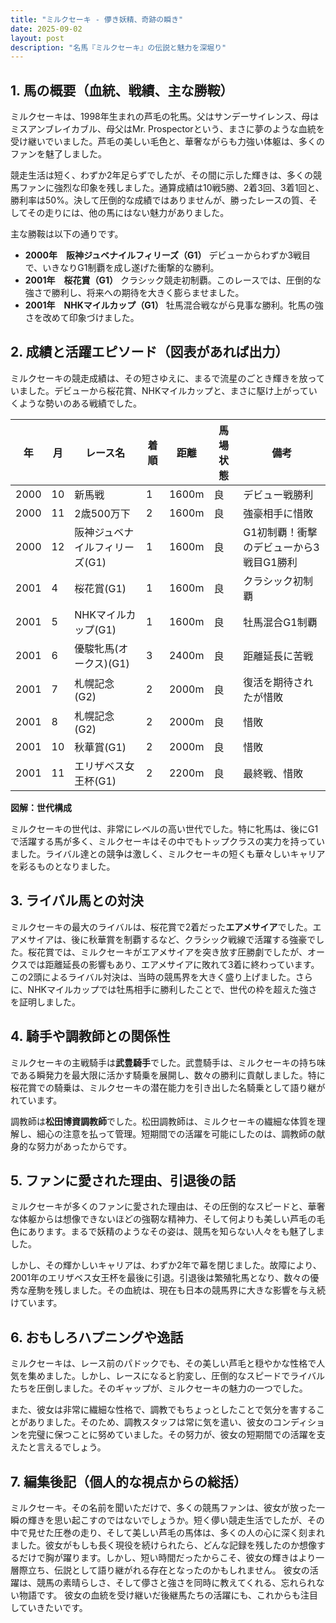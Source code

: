 ```yaml
---
title: "ミルクセーキ - 儚き妖精、奇跡の瞬き"
date: 2025-09-02
layout: post
description: "名馬『ミルクセーキ』の伝説と魅力を深堀り"
---
```


## 1. 馬の概要（血統、戦績、主な勝鞍）

ミルクセーキは、1998年生まれの芦毛の牝馬。父はサンデーサイレンス、母はミスアンブレイカブル、母父はMr. Prospectorという、まさに夢のような血統を受け継いでいました。芦毛の美しい毛色と、華奢ながらも力強い体躯は、多くのファンを魅了しました。

競走生活は短く、わずか2年足らずでしたが、その間に示した輝きは、多くの競馬ファンに強烈な印象を残しました。通算成績は10戦5勝、2着3回、3着1回と、勝利率は50%。決して圧倒的な成績ではありませんが、勝ったレースの質、そしてその走りには、他の馬にはない魅力がありました。

主な勝鞍は以下の通りです。

* **2000年　阪神ジュベナイルフィリーズ（G1）**  デビューからわずか3戦目で、いきなりG1制覇を成し遂げた衝撃的な勝利。
* **2001年　桜花賞（G1）**  クラシック競走初制覇。このレースでは、圧倒的な強さで勝利し、将来への期待を大きく膨らませました。
* **2001年　NHKマイルカップ（G1）**  牡馬混合戦ながら見事な勝利。牝馬の強さを改めて印象づけました。


## 2. 成績と活躍エピソード（図表があれば出力）

ミルクセーキの競走成績は、その短さゆえに、まるで流星のごとき輝きを放っていました。デビューから桜花賞、NHKマイルカップと、まさに駆け上がっていくような勢いのある戦績でした。

| 年 | 月 | レース名             | 着順 | 距離 | 馬場状態 | 備考                                    |
|---|----|----------------------|-----|-----|---------|-----------------------------------------|
| 2000 | 10 | 新馬戦               | 1   | 1600m| 良       | デビュー戦勝利                             |
| 2000 | 11 | 2歳500万下           | 2   | 1600m| 良       | 強豪相手に惜敗                             |
| 2000 | 12 | 阪神ジュベナイルフィリーズ(G1) | 1   | 1600m| 良       | G1初制覇！衝撃のデビューから3戦目G1勝利 |
| 2001 | 4  | 桜花賞(G1)           | 1   | 1600m| 良       | クラシック初制覇                         |
| 2001 | 5  | NHKマイルカップ(G1)     | 1   | 1600m| 良       | 牡馬混合G1制覇                           |
| 2001 | 6  | 優駿牝馬(オークス)(G1) | 3   | 2400m| 良       | 距離延長に苦戦                           |
| 2001 | 7  | 札幌記念(G2)          | 2   | 2000m| 良       | 復活を期待されたが惜敗                   |
| 2001 | 8  | 札幌記念(G2)          | 2   | 2000m| 良       | 惜敗                                    |
| 2001 | 10 | 秋華賞(G1)           | 2   | 2000m| 良       | 惜敗                                    |
| 2001 | 11 |エリザベス女王杯(G1)   | 2   | 2200m| 良       | 最終戦、惜敗                               |


**図解：世代構成**

ミルクセーキの世代は、非常にレベルの高い世代でした。特に牝馬は、後にG1で活躍する馬が多く、ミルクセーキはその中でもトップクラスの実力を持っていました。ライバル達との競争は激しく、ミルクセーキの短くも華々しいキャリアを彩るものとなりました。


## 3. ライバル馬との対決

ミルクセーキの最大のライバルは、桜花賞で2着だった**エアメサイア**でした。エアメサイアは、後に秋華賞を制覇するなど、クラシック戦線で活躍する強豪でした。桜花賞では、ミルクセーキがエアメサイアを突き放す圧勝劇でしたが、オークスでは距離延長の影響もあり、エアメサイアに敗れて3着に終わっています。この2頭によるライバル対決は、当時の競馬界を大きく盛り上げました。さらに、NHKマイルカップでは牡馬相手に勝利したことで、世代の枠を超えた強さを証明しました。


## 4. 騎手や調教師との関係性

ミルクセーキの主戦騎手は**武豊騎手**でした。武豊騎手は、ミルクセーキの持ち味である瞬発力を最大限に活かす騎乗を展開し、数々の勝利に貢献しました。特に桜花賞での騎乗は、ミルクセーキの潜在能力を引き出した名騎乗として語り継がれています。

調教師は**松田博資調教師**でした。松田調教師は、ミルクセーキの繊細な体質を理解し、細心の注意を払って管理。短期間での活躍を可能にしたのは、調教師の献身的な努力があったからです。


## 5. ファンに愛された理由、引退後の話

ミルクセーキが多くのファンに愛された理由は、その圧倒的なスピードと、華奢な体躯からは想像できないほどの強靭な精神力、そして何よりも美しい芦毛の毛色にあります。まるで妖精のようなその姿は、競馬を知らない人々をも魅了しました。

しかし、その輝かしいキャリアは、わずか2年で幕を閉じました。故障により、2001年のエリザベス女王杯を最後に引退。引退後は繁殖牝馬となり、数々の優秀な産駒を残しました。その血統は、現在も日本の競馬界に大きな影響を与え続けています。


## 6. おもしろハプニングや逸話

ミルクセーキは、レース前のパドックでも、その美しい芦毛と穏やかな性格で人気を集めました。しかし、レースになると豹変し、圧倒的なスピードでライバルたちを圧倒しました。そのギャップが、ミルクセーキの魅力の一つでした。

また、彼女は非常に繊細な性格で、調教でもちょっとしたことで気分を害することがありました。そのため、調教スタッフは常に気を遣い、彼女のコンディションを完璧に保つことに努めていました。その努力が、彼女の短期間での活躍を支えたと言えるでしょう。


## 7. 編集後記（個人的な視点からの総括）

ミルクセーキ。その名前を聞いただけで、多くの競馬ファンは、彼女が放った一瞬の輝きを思い起こすのではないでしょうか。短く儚い競走生活でしたが、その中で見せた圧巻の走り、そして美しい芦毛の馬体は、多くの人の心に深く刻まれました。彼女がもしも長く現役を続けられたら、どんな記録を残したのか想像するだけで胸が躍ります。しかし、短い時間だったからこそ、彼女の輝きはより一層際立ち、伝説として語り継がれる存在となったのかもしれません。  彼女の活躍は、競馬の素晴らしさ、そして儚さと強さを同時に教えてくれる、忘れられない物語です。  彼女の血統を受け継いだ後継馬たちの活躍にも、これからも注目していきたいです。

